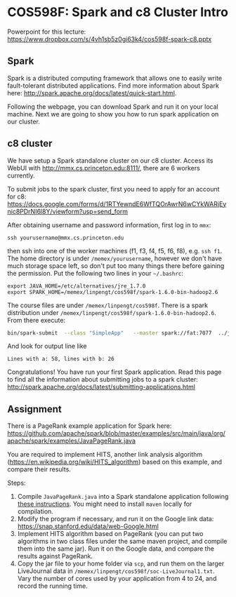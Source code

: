 
# COS598F: Spark and c8 Cluster Intro

Powerpoint for this lecture: https://www.dropbox.com/s/4vh1sb5z0gi63k4/cos598f-spark-c8.pptx

## Spark

Spark is a distributed computing framework that allows one to easily write fault-tolerant distributed applications. Find more information about Spark here: http://spark.apache.org/docs/latest/quick-start.html.

Following the webpage, you can download Spark and run it on your local machine. Next we are going to show you how to run spark application on our cluster.

## c8 cluster

We have setup a Spark standalone cluster on our c8 cluster. Access its WebUI with http://mmx.cs.princeton.edu:8111/, there are 6 workers currently.

To submit jobs to the spark cluster, first you need to apply for an account for c8:
https://docs.google.com/forms/d/1RTYewndE6WfTQOrAwrN6wCYkWARjEynic8PDrNI6l8Y/viewform?usp=send_form

After obtaining username and password information, first log in to `mmx`: 
```
ssh yourusername@mmx.cs.princeton.edu
```

then ssh into one of the worker machines (f1, f3, f4, f5, f6, f8), e.g. `ssh f1`. The home directory is under `/memex/yourusername`, however we don't have much storage space left, so don't put too many things there before gaining the permission. Put the following two lines in your `~/.bashrc`:

```
export JAVA_HOME=/etc/alternatives/jre_1.7.0
export SPARK_HOME=/memex/linpengt/cos598f/spark-1.6.0-bin-hadoop2.6
```

The course files are under `/memex/linpengt/cos598f`. There is a spark distribution under `/memex/linpengt/cos598f/spark-1.6.0-bin-hadoop2.6`. From there execute:

```bash
bin/spark-submit  --class "SimpleApp"   --master spark://fat:7077  ../java_wordcount/target/simple-project-1.0.jar
```

And look for output line like
```
Lines with a: 58, lines with b: 26
```
Congratulations! You have run your first Spark application. Read this page to find all the information about submitting jobs to a spark cluster: http://spark.apache.org/docs/latest/submitting-applications.html

## Assignment

There is a PageRank example application for Spark here: https://github.com/apache/spark/blob/master/examples/src/main/java/org/apache/spark/examples/JavaPageRank.java

You are required to implement HITS, another link analysis  algorithm (https://en.wikipedia.org/wiki/HITS_algorithm) based on this example, and compare their results.

Steps:

1. Compile `JavaPageRank.java` into a Spark standalone application following [these instructions](http://spark.apache.org/docs/latest/submitting-applications.html). You might need to install `maven` locally for compilation.
2. Modify the program if necessary, and run it on the Google link data: https://snap.stanford.edu/data/web-Google.html
3. Implement HITS algorithm based on PageRank (you can put two algorithms in two class files under the same maven project, and compile them into the same jar). Run it on the Google data, and compare the results against PageRank.
4. Copy the jar file to your home folder via `scp`, and run them on the larger LiveJournal data in `/memex/linpengt/cos598f/soc-LiveJournal1.txt`. Vary the number of cores used by your application from 4 to 24, and record the running time.
